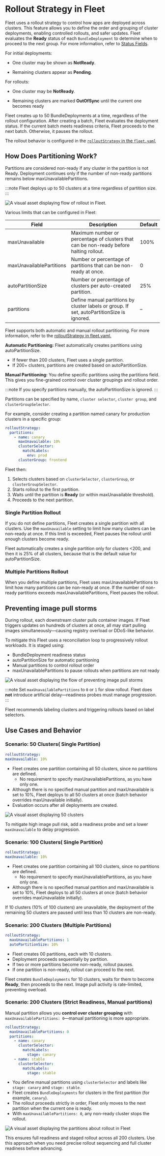 # Rollout Strategy in Fleet

Fleet uses a rollout strategy to control how apps are deployed across clusters. This feature allows you to define the order and grouping of cluster deployments, enabling controlled rollouts, and safer updates. Fleet evaluates the **Ready** status of each `BundleDeployment` to determine when to proceed to the next group. For more information, refer to [Status Fields](./ref-status-fields.md).

For initial deployments:

* One cluster may be shown as **NotReady**.

* Remaining clusters appear as **Pending**.

For rollouts:

* One cluster may be **NotReady**.

* Remaining clusters are marked **OutOfSync** until the current one becomes ready

Fleet creates up to 50 BundleDeployments at a time,  regardless of the rollout configuration. After creating a batch, Fleet evaluates the deployment status. If the current batch meets readiness criteria, Fleet proceeds to the next batch. Otherwise, it pauses the rollout.

The rollout behavior is configured in the [`rolloutStrategy` in the `fleet.yaml`](./ref-fleet-yaml.md)

## How Does Partitioning Work?

Partitions are considered non-ready if any cluster in the partition is not Ready. Deployment continues only if the number of non-ready partitions remains below maxUnavailablePartitions.

:::note
Fleet deploys up to 50 clusters at a time regardless of partition size.
:::

![A visual asset displaying flow of rollout in Fleet.](../static/img/flow-rollout-fleet.png)

Various limits that can be configured in Fleet:

| Field | Description | Default |
| ----- | ----- | ----- |
| maxUnavailable | Maximum number or percentage of clusters that can be non-ready before halting rollout. | 100% |
| maxUnavailablePartitions | Number or percentage of partitions that can be non-ready at once. | 0 |
| autoPartitionSize | Number or percentage of clusters per auto-created partition. | 25% |
| partitions | Define manual partitions by cluster labels or group. If set, autoPartitionSize is ignored. | – |

Fleet supports both automatic and manual rollout partitioning. For more information, refer to the [rolloutStrategy in  fleet.yaml.](./ref-fleet-yaml.md)

**Automatic Partitioning:** Fleet automatically creates partitions using autoPartitionSize.

* If fewer than 200 clusters, Fleet uses a single partition.  
* If 200+ clusters, partitions are created based on autoPartitionSize.

**Manual Partitioning:** You define specific partitions using the partitions field. This gives you fine-grained control over cluster groupings and rollout order.

:::note
If you specify partitions manually, the autoPartitionSize is ignored.
:::

Partitions can be specified by name, `cluster selector`, `cluster group`, and `clusterGroupSelector`.

For example, consider creating a partition named canary for production clusters in a specific group:

```yaml
rolloutStrategy:
  partitions:
    - name: canary
      maxUnavailable: 10%
      clusterSelector:
        matchLabels:
          env: prod
      clusterGroup: frontend
```

Fleet then:

1. Selects clusters based on `clusterSelector`, `clusterGroup`, or `clusterGroupSelector`.  
2. Starts rollout to the first partition.  
3. Waits until the partition is **Ready** (or within maxUnavailable threshold).  
4. Proceeds to the next partition.

### Single Partition Rollout

If you do not define partitions, Fleet creates a single partition with all clusters. Use the `maxUnavailable` setting to limit how many clusters can be non-ready at once. If this limit is exceeded, Fleet pauses the rollout until enough clusters become ready.

Fleet automatically creates a single partition only for clusters \<200, and then it is 25% of all clusters, because that is the default value for autoPartitionSize.

### Multiple Partitions Rollout
When you define multiple partitions, Fleet uses maxUnavailablePartitions to limit how many partitions can be non-ready at once. If the number of non-ready partitions exceeds maxUnavailablePartitions, Fleet pauses the rollout.


## Preventing image pull storms

During rollout, each downstream cluster pulls container images. If Fleet triggers updates on hundreds of clusters at once, all may start pulling images simultaneously—causing registry overload or DDoS-like behavior.

To mitigate this Fleet uses a reconciliation loop to progressively rollout workloads. It is staged using:

* BundleDeployment readiness status  
* autoPartitionSize for automatic partitioning  
* Manual partitions to control rollout order  
* maxUnavailablePartitions to pause rollouts when partitions are not ready

![A visual asset displaying the flow of preventing image pull storms](../static/img/preventing-image-storm.png)

:::note
Set `maxUnavailablePartitions` to `0` or `1` for slow rollout. Fleet does **not** introduce artificial delay—readiness probes must manage progression.
:::

Fleet recommends labeling clusters and triggering rollouts based on label selectors.

## Use Cases and Behavior

### Scenario: 50 Clusters( Single Partition) 

```yaml
rolloutStrategy: 
maxUnavailable: 10%
```

* Fleet creates one partition containing all 50 clusters, since no partitions are defined.  
  * No requirement to specify maxUnavailablePartitions, as you have only one.  
* Although there is no specified manual partition and maxUnavailable is set to 10%, Fleet deploys to all 50 clusters at once (batch behavior overrides maxUnavailable initially).  
* Evaluation occurs after all deployments are created.

![A visual asset displaying 50 clusters](../static/img/deploy-50Clusters.png)

To mitigate high image pull risk, add a readiness probe and set a lower `maxUnavailable` to delay progression.

### Scenario: 100 Clusters( Single Partition) 

```yaml
rolloutStrategy: 
maxUnavailable: 10%
```

* Fleet creates one partition containing all 100 clusters, since no partitions are defined.  
  * No requirement to specify maxUnavailablePartitions, as you have only one.  
* Although there is no specified manual partition and maxUnavailable is set to 10%, Fleet deploys to all 50 clusters at once (batch behavior overrides maxUnavailable initially).

If 10 clusters (10% of 100 clusters) are unavailable, the deployment of the remaining 50 clusters are paused until less than 10 clusters are non-ready. 


### Scenario: 200 Clusters (Multiple Partitions)

```yaml
rolloutStrategy:
  maxUnavailablePartitions: 1
  autoPartitionSize: 10%
```

* Fleet creates 00 partitions, each with 10 clusters.  
* Deployment proceeds sequentially by partition.  
* If two or more partitions become non-ready, rollout pauses.  
* If one partition is non-ready, rollout can proceed to the next.

Fleet creates `BundleDeployments` for 10 clusters, waits for them to become **Ready**, then proceeds to the next. Image pull activity is rate-limited, preventing overload.

### Scenario: 200 Clusters (Strict Readiness, Manual partitions)
Manual partition allows you **control over cluster grouping** with `maxUnavailablePartitions: 0`—manual partitioning is more appropriate. 

```yaml
rolloutStrategy:
  maxUnavailablePartitions: 0
  partitions:
    - name: canary
      clusterSelector:
        matchLabels:
          stage: canary
    - name: stable
      clusterSelector:
        matchLabels:
          stage: stable
```

* You define manual partitions using `clusterSelector` and labels like `stage: canary` and `stage: stable`.  
* Fleet creates `BundleDeployments` for clusters in the first partition (for example, `canary`).  
* The rollout proceeds strictly in order, Fleet only moves to the next partition when the current one is ready.  
* With `maxUnavailablePartitions: 0`, any non-ready cluster stops the rollout.

![A visual asset displaying the partitions about rollout in Fleet](../static/img/parition-fleet-rollout.png)

This ensures full readiness and staged rollout across all 200 clusters. Use this approach when you need precise rollout sequencing and full cluster readiness before advancing. 
